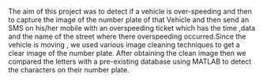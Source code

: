The aim of this project was to detect if a vehicle is over-speeding and then to capture the image of the number plate of that Vehicle and then send an SMS on his/her mobile with an overspeeding ticket which has the time ,data and the name of the street where there overspeeding occurred.Since the vehicle is moving , we used various image cleaning techniques to get a clear image of the number plate. After obtaining the clean image then we compared the letters with a  pre-existing database using MATLAB to detect the characters on their number plate.
